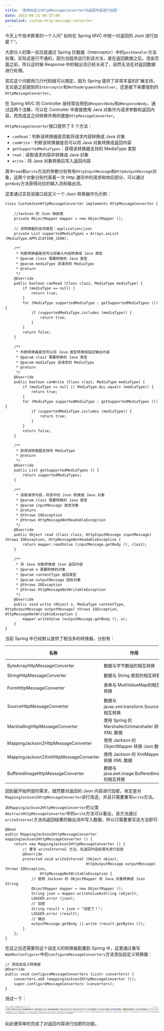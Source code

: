 ```yaml
---
title: '使用自定义HttpMessageConverter对返回内容进行加密'
date: 2015-08-21 08:57:09
permalink: custom-http-message-converter
---
```


今天上午技术群里的一个人问” 如何在 Spring MVC 中统一对返回的 Json 进行加密？”。

 大部分人的第一反应是通过 Spring 拦截器（Interceptor）中的`postHandler`方法处理。实际这是行不通的，因为当程序运行到该方法，是在返回数据之后，渲染页面之前，所以这时候 Response 中的输出流已经关闭了，自然无法在对返回数据进行处理。

 其实这个问题用几行代码就可以搞定，因为 Spring 提供了非常丰富的扩展支持，无论是之前提到的`Interceptor`和`MethodArgumentResolver`，还是接下来要提到的`HttpMessageConverter`。

 在 Spring MVC 的 Controller 层经常会用到`@RequestBody`和`@ResponseBody`，通过这两个注解，可以在 Controller 中直接使用 Java 对象作为请求参数和返回内容，而完成这之间转换作用的便是`HttpMessageConverter`。

`HttpMessageConverter`接口提供了 5 个方法：

- `canRead`：判断该转换器是否能将请求内容转换成 Java 对象
- `canWrite`：判断该转换器是否可以将 Java 对象转换成返回内容
- `getSupportedMediaTypes`：获得该转换器支持的 MediaType 类型
- `read`：读取请求内容并转换成 Java 对象
- `write`：将 Java 对象转换后写入返回内容

 其中`read`和`write`方法的参数分别有有`HttpInputMessage`和`HttpOutputMessage`对象，这两个对象分别代表着一次 Http 通讯中的请求和响应部分，可以通过`getBody`方法获得对应的输入流和输出流。

 这里通过实现该接口自定义一个 Json 转换器作为示例：

```
class CustomJsonHttpMessageConverter implements HttpMessageConverter {

    //Jackson 的 Json 映射类
    private ObjectMapper mapper = new ObjectMapper ();

    // 该转换器的支持类型：application/json
    private List supportedMediaTypes = Arrays.asList (MediaType.APPLICATION_JSON);

    /**
     * 判断转换器是否可以将输入内容转换成 Java 类型
     * @param clazz 需要转换的 Java 类型
     * @param mediaType 该请求的 MediaType
     * @return
     */
    @Override
    public boolean canRead (Class clazz, MediaType mediaType) {
        if (mediaType == null) {
            return true;
        }
        for (MediaType supportedMediaType : getSupportedMediaTypes ()) {
            if (supportedMediaType.includes (mediaType)) {
                return true;
            }
        }
        return false;
    }

    /**
     * 判断转换器是否可以将 Java 类型转换成指定输出内容
     * @param clazz 需要转换的 Java 类型
     * @param mediaType 该请求的 MediaType
     * @return
     */
    @Override
    public boolean canWrite (Class clazz, MediaType mediaType) {
        if (mediaType == null || MediaType.ALL.equals (mediaType)) {
            return true;
        }
        for (MediaType supportedMediaType : getSupportedMediaTypes ()) {
            if (supportedMediaType.includes (mediaType)) {
                return true;
            }
        }
        return false;
    }

    /**
     * 获得该转换器支持的 MediaType
     * @return
     */
    @Override
    public List getSupportedMediaTypes () {
        return supportedMediaTypes;
    }

    /**
     * 读取请求内容，将其中的 Json 转换成 Java 对象
     * @param clazz 需要转换的 Java 类型
     * @param inputMessage 请求对象
     * @return
     * @throws IOException
     * @throws HttpMessageNotReadableException
     */
    @Override
    public Object read (Class clazz, HttpInputMessage inputMessage) throws IOException, HttpMessageNotReadableException {
        return mapper.readValue (inputMessage.getBody (), clazz);
    }

    /**
     * 将 Java 对象转换成 Json 返回内容
     * @param o 需要转换的对象
     * @param contentType 返回类型
     * @param outputMessage 回执对象
     * @throws IOException
     * @throws HttpMessageNotWritableException
     */
    @Override
    public void write (Object o, MediaType contentType, HttpOutputMessage outputMessage) throws IOException, HttpMessageNotWritableException {
        mapper.writeValue (outputMessage.getBody (), o);
    }
}
```

 当前 Spring 中已经默认提供了相当多的转换器，分别有：

| 名称 | 作用 | 读支持 MediaType | 写支持 MediaType |
| --- | --- | --- | --- |
| ByteArrayHttpMessageConverter | 数据与字节数组的相互转换 | \\*/\\* | application/octet-stream |
| StringHttpMessageConverter | 数据与 String 类型的相互转换 | text/\\* | text/plain |
| FormHttpMessageConverter | 表单与 MultiValueMap<string string>的相互转换</string> | application/x-www-form-urlencoded | application/x-www-form-urlencoded |
| SourceHttpMessageConverter | 数据与 javax.xml.transform.Source 的相互转换 | text/xml 和 application/xml | text/xml 和 application/xml |
| MarshallingHttpMessageConverter | 使用 Spring 的 Marshaller/Unmarshaller 转换 XML 数据 | text/xml 和 application/xml | text/xml 和 application/xml |
| MappingJackson2HttpMessageConverter | 使用 Jackson 的 ObjectMapper 转换 Json 数据 | application/json | application/json |
| MappingJackson2XmlHttpMessageConverter | 使用 Jackson 的 XmlMapper 转换 XML 数据 | application/xml | application/xml |
| BufferedImageHttpMessageConverter | 数据与 java.awt.image.BufferedImage 的相互转换 | Java I/O API 支持的所有类型 | Java I/O API 支持的所有类型 |

 回到最开始所提的需求，既然要对返回的 Json 内容进行加密，肯定是对`MappingJackson2HttpMessageConverter`进行改造，并且只需要重写`write`方法。

 从`MappingJackson2HttpMessageConverter`的父类`AbstractHttpMessageConverter`中的`write`方法可以看出，该方法通过`writeInternal`方法向返回结果的输出流中写入数据，所以只需要重写该方法即可:

```
@Bean
public MappingJackson2HttpMessageConverter mappingJackson2HttpMessageConverter () {
    return new MappingJackson2HttpMessageConverter () {
        // 重写 writeInternal 方法，在返回内容前首先进行加密
        @Override
        protected void writeInternal (Object object,
                                     HttpOutputMessage outputMessage) throws IOException,
                HttpMessageNotWritableException {
            // 使用 Jackson 的 ObjectMapper 将 Java 对象转换成 Json String
            ObjectMapper mapper = new ObjectMapper ();
            String json = mapper.writeValueAsString (object);
            LOGGER.error (json);
            // 加密
            String result = json + "加密了！";
            LOGGER.error (result);
            // 输出
            outputMessage.getBody ().write (result.getBytes ());
        }
    };
}
```

 在这之后还需要将这个自定义的转换器配置到 Spring 中，这里通过重写`WebMvcConfigurer`中的`configureMessageConverters`方法添加自定义转换器：

```
// 添加自定义转换器
@Override
public void configureMessageConverters (List> converters) {
    converters.add (mappingJackson2HttpMessageConverter ());
    super.configureMessageConverters (converters);
}
```

 测试一下：

![测试结果](/uploads/2015/08/result.png)

 如此便简单的完成了对返回内容进行加密的功能。


